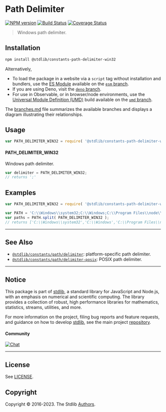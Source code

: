 <!--

@license Apache-2.0

Copyright (c) 2018 The Stdlib Authors.

Licensed under the Apache License, Version 2.0 (the "License");
you may not use this file except in compliance with the License.
You may obtain a copy of the License at

   http://www.apache.org/licenses/LICENSE-2.0

Unless required by applicable law or agreed to in writing, software
distributed under the License is distributed on an "AS IS" BASIS,
WITHOUT WARRANTIES OR CONDITIONS OF ANY KIND, either express or implied.
See the License for the specific language governing permissions and
limitations under the License.

-->

# Path Delimiter

[![NPM version][npm-image]][npm-url] [![Build Status][test-image]][test-url] [![Coverage Status][coverage-image]][coverage-url] <!-- [![dependencies][dependencies-image]][dependencies-url] -->

> Windows path delimiter.

<section class="installation">

## Installation

```bash
npm install @stdlib/constants-path-delimiter-win32
```

Alternatively,

-   To load the package in a website via a `script` tag without installation and bundlers, use the [ES Module][es-module] available on the [`esm` branch][esm-url].
-   If you are using Deno, visit the [`deno` branch][deno-url].
-   For use in Observable, or in browser/node environments, use the [Universal Module Definition (UMD)][umd] build available on the [`umd` branch][umd-url].

The [branches.md][branches-url] file summarizes the available branches and displays a diagram illustrating their relationships.

</section>

<section class="usage">

## Usage

```javascript
var PATH_DELIMITER_WIN32 = require( '@stdlib/constants-path-delimiter-win32' );
```

#### PATH_DELIMITER_WIN32

Windows path delimiter.

```javascript
var delimiter = PATH_DELIMITER_WIN32;
// returns ';'
```

</section>

<!-- /.usage -->

<section class="examples">

## Examples

<!-- eslint no-undef: "error" -->

```javascript
var PATH_DELIMITER_WIN32 = require( '@stdlib/constants-path-delimiter-win32' );

var PATH = 'C:\\Windows\\system32;C:\\Windows;C:\\Program Files\\node\\';
var paths = PATH.split( PATH_DELIMITER_WIN32 );
// returns ['C:\\Windows\\system32','C:\\Windows','C:\\Program Files\\node\\']
```

</section>

<!-- /.examples -->

<!-- Section for related `stdlib` packages. Do not manually edit this section, as it is automatically populated. -->

<section class="related">

* * *

## See Also

-   <span class="package-name">[`@stdlib/constants/path/delimiter`][@stdlib/constants/path/delimiter]</span><span class="delimiter">: </span><span class="description">platform-specific path delimiter.</span>
-   <span class="package-name">[`@stdlib/constants/path/delimiter-posix`][@stdlib/constants/path/delimiter-posix]</span><span class="delimiter">: </span><span class="description">POSIX path delimiter.</span>

</section>

<!-- /.related -->

<!-- Section for all links. Make sure to keep an empty line after the `section` element and another before the `/section` close. -->


<section class="main-repo" >

* * *

## Notice

This package is part of [stdlib][stdlib], a standard library for JavaScript and Node.js, with an emphasis on numerical and scientific computing. The library provides a collection of robust, high performance libraries for mathematics, statistics, streams, utilities, and more.

For more information on the project, filing bug reports and feature requests, and guidance on how to develop [stdlib][stdlib], see the main project [repository][stdlib].

#### Community

[![Chat][chat-image]][chat-url]

---

## License

See [LICENSE][stdlib-license].


## Copyright

Copyright &copy; 2016-2023. The Stdlib [Authors][stdlib-authors].

</section>

<!-- /.stdlib -->

<!-- Section for all links. Make sure to keep an empty line after the `section` element and another before the `/section` close. -->

<section class="links">

[npm-image]: http://img.shields.io/npm/v/@stdlib/constants-path-delimiter-win32.svg
[npm-url]: https://npmjs.org/package/@stdlib/constants-path-delimiter-win32

[test-image]: https://github.com/stdlib-js/constants-path-delimiter-win32/actions/workflows/test.yml/badge.svg?branch=main
[test-url]: https://github.com/stdlib-js/constants-path-delimiter-win32/actions/workflows/test.yml?query=branch:main

[coverage-image]: https://img.shields.io/codecov/c/github/stdlib-js/constants-path-delimiter-win32/main.svg
[coverage-url]: https://codecov.io/github/stdlib-js/constants-path-delimiter-win32?branch=main

<!--

[dependencies-image]: https://img.shields.io/david/stdlib-js/constants-path-delimiter-win32.svg
[dependencies-url]: https://david-dm.org/stdlib-js/constants-path-delimiter-win32/main

-->

[chat-image]: https://img.shields.io/gitter/room/stdlib-js/stdlib.svg
[chat-url]: https://gitter.im/stdlib-js/stdlib/

[stdlib]: https://github.com/stdlib-js/stdlib

[stdlib-authors]: https://github.com/stdlib-js/stdlib/graphs/contributors

[umd]: https://github.com/umdjs/umd
[es-module]: https://developer.mozilla.org/en-US/docs/Web/JavaScript/Guide/Modules

[deno-url]: https://github.com/stdlib-js/constants-path-delimiter-win32/tree/deno
[umd-url]: https://github.com/stdlib-js/constants-path-delimiter-win32/tree/umd
[esm-url]: https://github.com/stdlib-js/constants-path-delimiter-win32/tree/esm
[branches-url]: https://github.com/stdlib-js/constants-path-delimiter-win32/blob/main/branches.md

[stdlib-license]: https://raw.githubusercontent.com/stdlib-js/constants-path-delimiter-win32/main/LICENSE

<!-- <related-links> -->

[@stdlib/constants/path/delimiter]: https://github.com/stdlib-js/constants-path-delimiter

[@stdlib/constants/path/delimiter-posix]: https://github.com/stdlib-js/constants-path-delimiter-posix

<!-- </related-links> -->

</section>

<!-- /.links -->
